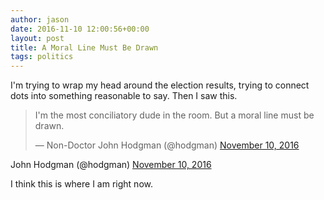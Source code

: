 ```yaml
---
author: jason
date: 2016-11-10 12:00:56+00:00
layout: post
title: A Moral Line Must Be Drawn
tags: politics
---
```


I'm trying to wrap my head around the election results, trying to connect dots into something reasonable to say. Then I saw this.

<blockquote class="twitter-tweet"><p lang="en" dir="ltr">I&#39;m the most conciliatory dude in the room. But a moral line must be drawn.</p>&mdash; Non-Doctor John Hodgman (@hodgman) <a href="https://twitter.com/hodgman/status/796722568682242048?ref_src=twsrc%5Etfw">November 10, 2016</a></blockquote> <script async src="https://platform.twitter.com/widgets.js" charset="utf-8"></script>

John Hodgman (@hodgman) [November 10, 2016](https://twitter.com/hodgman/status/796722568682242048)

I think this is where I am right now.
